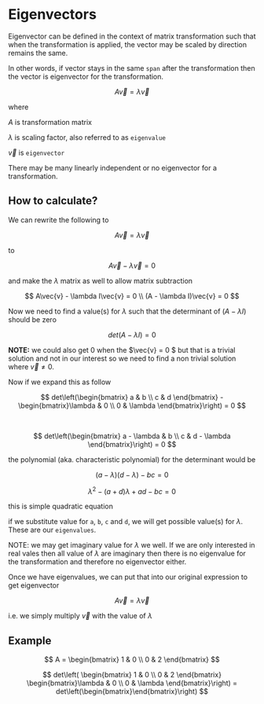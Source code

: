 # Eigenvectors

Eigenvector can be defined in the context of matrix transformation such that when the transformation is applied, the vector may be scaled by direction remains the same.

In other words, if vector stays in the same `span` after the transformation then the vector is eigenvector for the transformation.

$$
A\vec{v} = \lambda\vec{v}
$$

where

$A$ is transformation matrix

$\lambda$ is scaling factor, also referred to as `eigenvalue`

$\vec{v}$ is `eigenvector`

There may be many linearly independent or no eigenvector for a transformation.

## How to calculate?

We can rewrite the following to

$$
A\vec{v} = \lambda\vec{v}
$$

to

$$
A\vec{v} - \lambda\vec{v} = 0
$$

and make the $\lambda$ matrix as well to allow matrix subtraction

$$
A\vec{v} - \lambda I\vec{v} = 0 \\
(A - \lambda I)\vec{v} = 0
$$

Now we need to find a value(s) for $\lambda$ such that the determinant of $(A - \lambda I)$ should be zero

$$
det(A - \lambda I) = 0
$$

**NOTE:** we could also get 0 when the $\vec{v} = 0 $ but that is a trivial solution and not in our interest so we need to find a non trivial solution where $\vec{v} \not= 0$.

Now if we expand this as follow

$$
det\left(\begin{bmatrix} a & b \\
c & d \end{bmatrix} - \begin{bmatrix}\lambda & 0 \\
0 & \lambda \end{bmatrix}\right) = 0
$$

&nbsp;

$$
det\left(\begin{bmatrix} a - \lambda & b \\
c & d - \lambda \end{bmatrix}\right) = 0
$$

the polynomial (aka. characteristic polynomial) for the determinant would be

$$
(a - \lambda)(d - \lambda) - bc = 0
$$

$$
\lambda^2 - (a + d)\lambda + ad - bc = 0
$$

this is simple quadratic equation

if we substitute value for `a`, `b`, `c` and `d`, we will get possible value(s) for $\lambda$. These are our `eigenvalues`.

NOTE: we may get imaginary value for $\lambda$ we well. If we are only interested in real vales then all value of $\lambda$ are imaginary then there is no eigenvalue for the transformation and therefore no eigenvector either.

Once we have eigenvalues, we can put that into our original expression to get eigenvector

$$
A\vec{v} = \lambda\vec{v}
$$

i.e. we simply multiply $\vec{v}$ with the value of $\lambda$

## Example

$$
A = \begin{bmatrix} 1 & 0 \\
0 & 2 \end{bmatrix}
$$


$$
det\left( \begin{bmatrix} 1 & 0 \\
0 & 2 \end{bmatrix} \begin{bmatrix}\lambda & 0 \\
0 & \lambda \end{bmatrix}\right) = det\left(\begin{bmatrix}\end{bmatrix}\right)
$$

